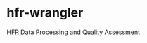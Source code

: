 
# hfr-wrangler

<!-- badges: start -->
<!-- badges: end -->

HFR Data Processing and Quality Assessment

